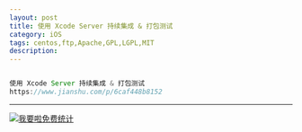 ```yaml
---
layout: post
title: 使用 Xcode Server 持续集成 & 打包测试
category: iOS
tags: centos,ftp,Apache,GPL,LGPL,MIT
description: 
---
```


```javascript

使用 Xcode Server 持续集成 & 打包测试
https://www.jianshu.com/p/6caf448b8152


```



---


<script language="javascript" type="text/javascript" src="//js.users.51.la/19176892.js"></script>
<noscript><a href="//www.51.la/?19176892" target="_blank"><img alt="&#x6211;&#x8981;&#x5566;&#x514D;&#x8D39;&#x7EDF;&#x8BA1;" src="//img.users.51.la/19176892.asp" style="border:none" /></a></noscript>

